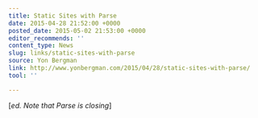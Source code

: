 ```yaml
---
title: Static Sites with Parse
date: 2015-04-28 21:52:00 +0000
posted_date: 2015-05-02 21:53:00 +0000
editor_recommends: ''
content_type: News
slug: links/static-sites-with-parse
source: Yon Bergman
link: http://www.yonbergman.com/2015/04/28/static-sites-with-parse/
tool: ''

---
```

[_ed. Note that Parse is closing_]



